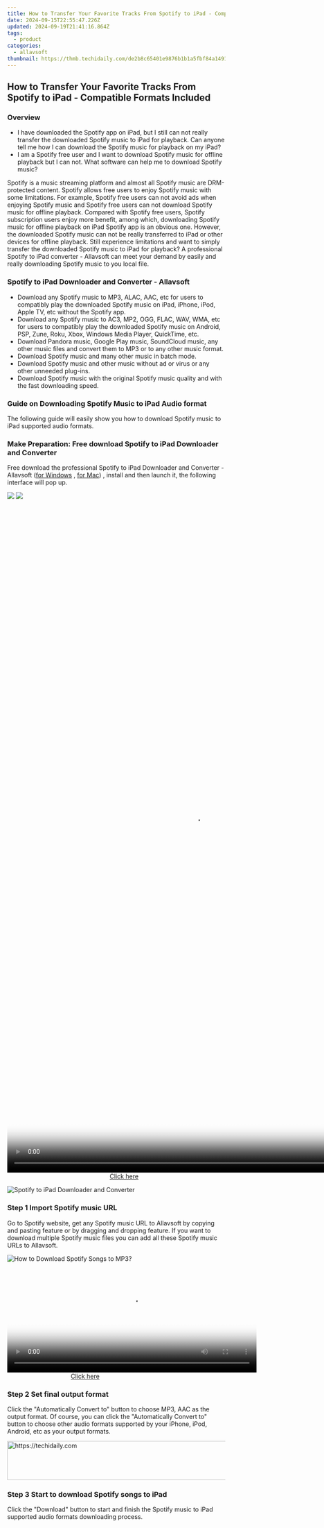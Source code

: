 ```yaml
---
title: How to Transfer Your Favorite Tracks From Spotify to iPad - Compatible Formats Included
date: 2024-09-15T22:55:47.226Z
updated: 2024-09-19T21:41:16.864Z
tags:
  - product
categories:
  - allavsoft
thumbnail: https://thmb.techidaily.com/de2b8c65401e9876b1b1a5fbf84a14916f9f22a18062d51200fd6852f871f665.jpg
---
```


## How to Transfer Your Favorite Tracks From Spotify to iPad - Compatible Formats Included

### Overview

* I have downloaded the Spotify app on iPad, but I still can not really transfer the downloaded Spotify music to iPad for playback. Can anyone tell me how I can download the Spotify music for playback on my iPad?
* I am a Spotify free user and I want to download Spotify music for offline playback but I can not. What software can help me to download Spotify music?

Spotify is a music streaming platform and almost all Spotify music are DRM-protected content. Spotify allows free users to enjoy Spotify music with some limitations. For example, Spotify free users can not avoid ads when enjoying Spotify music and Spotify free users can not download Spotify music for offline playback. Compared with Spotify free users, Spotify subscription users enjoy more benefit, among which, downloading Spotify music for offline playback on iPad Spotify app is an obvious one. However, the downloaded Spotify music can not be really transferred to iPad or other devices for offline playback. Still experience limitations and want to simply transfer the downloaded Spotify music to iPad for playback? A professional Spotify to iPad converter - Allavsoft can meet your demand by easily and really downloading Spotify music to you local file.

### Spotify to iPad Downloader and Converter - Allavsoft

* Download any Spotify music to MP3, ALAC, AAC, etc for users to compatibly play the downloaded Spotify music on iPad, iPhone, iPod, Apple TV, etc without the Spotify app.
* Download any Spotify music to AC3, MP2, OGG, FLAC, WAV, WMA, etc for users to compatibly play the downloaded Spotify music on Android, PSP, Zune, Roku, Xbox, Windows Media Player, QuickTime, etc.
* Download Pandora music, Google Play music, SoundCloud music, any other music files and convert them to MP3 or to any other music format.
* Download Spotify music and many other music in batch mode.
* Download Spotify music and other music without ad or virus or any other unneeded plug-ins.
* Download Spotify music with the original Spotify music quality and with the fast downloading speed.

### Guide on Downloading Spotify Music to iPad Audio format

The following guide will easily show you how to download Spotify music to iPad supported audio formats.

### Make Preparation: Free download Spotify to iPad Downloader and Converter

Free download the professional Spotify to iPad Downloader and Converter - Allavsoft ([for Windows](https://tools.techidaily.com/allavsoft/products/) , [for Mac](https://tools.techidaily.com/allavsoft/products/)) , install and then launch it, the following interface will pop up.

[![](https://www.allavsoft.com/how-to/../images/how-to/free-download-win.jpg)](https://tools.techidaily.com/allavsoft/products/) [![](https://www.allavsoft.com/how-to/../images/how-to/free-download-mac.jpg)](https://tools.techidaily.com/allavsoft/products/)

<!-- affiliate ads begin -->
<span id="2135472">
					<video width="864" height="1536" style="cursor:pointer"
           poster="//a.impactradius-go.com/display-clicktoplayimage/2135472.png"
           onclick="if(!this.playClicked){this.play();this.setAttribute('controls',true);this.playClicked=true;}">
	   <source src="//a.impactradius-go.com/display-ad/18498-2135472">
	   <img src="//a.impactradius-go.com/display-clicktoplayimage/2135472.png" style="border: none; height: 100%; width: 100%; object-fit: contain">
	</video>
	<div style="width:540px;text-align:center"><a href="javascript:window.open(decodeURIComponent('https%3A%2F%2Funicoeye.pxf.io%2Fc%2F5597632%2F2135472%2F18498'), '_blank');void(0);">Click here</a></div>
</span>
<img height="0" width="0" src="https://imp.pxf.io/i/5597632/2135472/18498" style="position:absolute;visibility:hidden;" border="0" />
<!-- affiliate ads end -->

![Spotify to iPad Downloader and Converter](https://www.allavsoft.com/how-to/../images/allavsoft/screen-shot-600.jpg)

### Step 1 Import Spotify music URL

Go to Spotify website, get any Spotify music URL to Allavsoft by copying and pasting feature or by dragging and dropping feature. If you want to download multiple Spotify music files you can add all these Spotify music URLs to Allavsoft.

![How to Download Spotify Songs to MP3?](https://www.allavsoft.com/how-to/../images/how-to/download-rtmp-video/download-rtmp-video.jpg)

<!-- affiliate ads begin -->
<span id="1983582">
					<video width="576" height="240" style="cursor:pointer"
           poster="//a.impactradius-go.com/display-clicktoplayimage/1983582.png"
           onclick="if(!this.playClicked){this.play();this.setAttribute('controls',true);this.playClicked=true;}">
	   <source src="//a.impactradius-go.com/display-ad/22993-1983582">
	   <img src="//a.impactradius-go.com/display-clicktoplayimage/1983582.png" style="border: none; height: 100%; width: 100%; object-fit: contain">
	</video>
	<div style="width:360px;text-align:center"><a href="javascript:window.open(decodeURIComponent('https%3A%2F%2Fhomestyler.sjv.io%2Fc%2F5597632%2F1983582%2F22993'), '_blank');void(0);">Click here</a></div>
</span>
<img height="0" width="0" src="https://imp.pxf.io/i/5597632/1983582/22993" style="position:absolute;visibility:hidden;" border="0" />
<!-- affiliate ads end -->

### Step 2 Set final output format

Click the "Automatically Convert to" button to choose MP3, AAC as the output format. Of course, you can click the "Automatically Convert to" button to choose other audio formats supported by your iPhone, iPod, Android, etc as your output formats.

<!-- affiliate ads begin -->
<a href="https://smilemakers.pxf.io/c/5597632/2123899/26106" target="_top" id="2123899">
  <img src="//a.impactradius-go.com/display-ad/26106-2123899" border="0" alt="https://techidaily.com" width="728" height="90"/>
</a>
<img height="0" width="0" src="https://smilemakers.pxf.io/i/5597632/2123899/26106" style="position:absolute;visibility:hidden;" border="0" />
<!-- affiliate ads end -->

### Step 3 Start to download Spotify songs to iPad

Click the "Download" button to start and finish the Spotify music to iPad supported audio formats downloading process.

<ins class="adsbygoogle"
     style="display:block"
     data-ad-format="autorelaxed"
     data-ad-client="ca-pub-7571918770474297"
     data-ad-slot="1223367746"></ins>

<ins class="adsbygoogle"
     style="display:block"
     data-ad-client="ca-pub-7571918770474297"
     data-ad-slot="8358498916"
     data-ad-format="auto"
     data-full-width-responsive="true"></ins>
